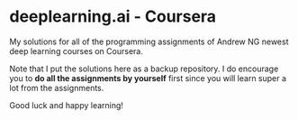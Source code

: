# deeplearning.ai - Coursera

My solutions for all of the programming assignments of Andrew NG newest deep learning courses on Coursera.

Note that I put the solutions here as a backup repository. I do encourage you to **do all the assignments by yourself** first since you will learn super a lot from the assignments. 

Good luck and happy learning!
